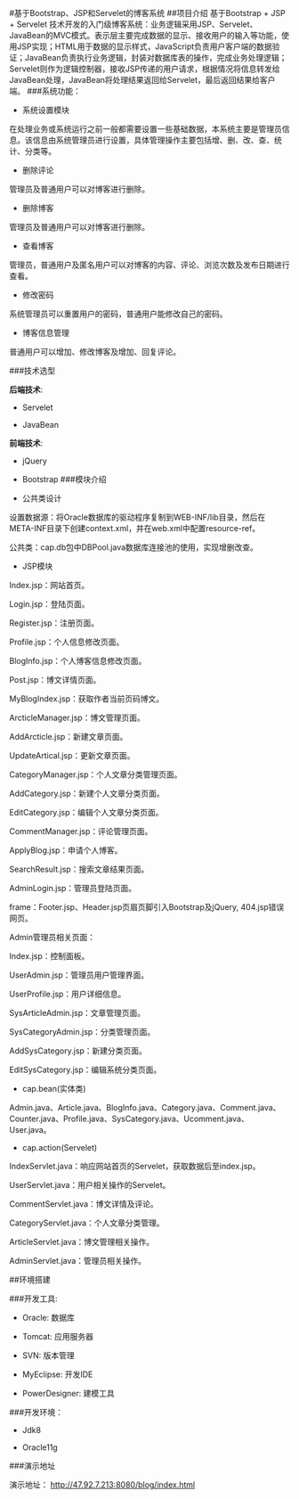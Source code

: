 #基于Bootstrap、JSP和Servelet的博客系统
##项目介绍
基于Bootstrap + JSP + Servelet 技术开发的入门级博客系统：业务逻辑采用JSP、Servelet、JavaBean的MVC模式。表示层主要完成数据的显示、接收用户的输入等功能，使用JSP实现；HTML用于数据的显示样式，JavaScript负责用户客户端的数据验证；JavaBean负责执行业务逻辑，封装对数据库表的操作，完成业务处理逻辑；Servelet则作为逻辑控制器，接收JSP传递的用户请求，根据情况将信息转发给JavaBean处理，JavaBean将处理结果返回给Servelet，最后返回结果给客户端。
###系统功能：
* 系统设置模块

在处理业务或系统运行之前一般都需要设置一些基础数据，本系统主要是管理员信息。该信息由系统管理员进行设置，具体管理操作主要包括增、删、改、查、统计、分类等。

* 删除评论

管理员及普通用户可以对博客进行删除。

* 删除博客

管理员及普通用户可以对博客进行删除。

* 查看博客

管理员，普通用户及匿名用户可以对博客的内容、评论、浏览次数及发布日期进行查看。

* 修改密码

系统管理员可以重置用户的密码，普通用户能修改自己的密码。

* 	博客信息管理

普通用户可以增加、修改博客及增加、回复评论。

###技术选型

**后端技术**:

* Servelet

* JavaBean

**前端技术**:

* jQuery

* Bootstrap
###模块介绍

* 公共类设计

设置数据源：将Oracle数据库的驱动程序复制到WEB-INF/lib目录，然后在META-INF目录下创建context.xml，并在web.xml中配置resource-ref。

公共类：cap.db包中DBPool.java数据库连接池的使用，实现增删改查。

* JSP模块

Index.jsp：网站首页。

Login.jsp：登陆页面。

Register.jsp：注册页面。

Profile.jsp：个人信息修改页面。

BlogInfo.jsp：个人博客信息修改页面。

Post.jsp：博文详情页面。

MyBlogIndex.jsp：获取作者当前页码博文。

ArcticleManager.jsp：博文管理页面。

AddArcticle.jsp：新建文章页面。

UpdateArtical.jsp：更新文章页面。

CategoryManager.jsp：个人文章分类管理页面。

AddCategory.jsp：新建个人文章分类页面。

EditCategory.jsp：编辑个人文章分类页面。

CommentManager.jsp：评论管理页面。

ApplyBlog.jsp：申请个人博客。

SearchResult.jsp：搜索文章结果页面。

AdminLogin.jsp：管理员登陆页面。

frame：Footer.jsp、Header.jsp页眉页脚引入Bootstrap及jQuery, 404.jsp错误网页。

Admin管理员相关页面： 

Index.jsp：控制面板。

UserAdmin.jsp：管理员用户管理界面。

UserProfile.jsp：用户详细信息。

SysArticleAdmin.jsp：文章管理页面。

SysCategoryAdmin.jsp：分类管理页面。

AddSysCategory.jsp：新建分类页面。

EditSysCategory.jsp：编辑系统分类页面。

* cap.bean(实体类)

Admin.java、Article.java、BlogInfo.java、Category.java、Comment.java、Counter.java、Profile.java、SysCategory.java、Ucomment.java、User.java。

* cap.action(Servelet)

IndexServlet.java：响应网站首页的Servelet，获取数据后至index.jsp。

UserServlet.java：用户相关操作的Servelet。

CommentServlet.java：博文详情及评论。

CategoryServlet.java：个人文章分类管理。

ArticleServlet.java：博文管理相关操作。

AdminServlet.java：管理员相关操作。

##环境搭建

###开发工具:

* Oracle: 数据库

* Tomcat: 应用服务器

* SVN: 版本管理

* MyEclipse: 开发IDE

* PowerDesigner: 建模工具

###开发环境：

* Jdk8

* Oracle11g

###演示地址

演示地址： http://47.92.7.213:8080/blog/index.html

